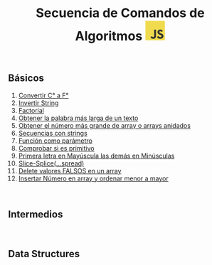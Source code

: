<h1 align="center"> Secuencia de Comandos de Algoritmos <img src="https://raw.githubusercontent.com/devicons/devicon/master/icons/javascript/javascript-original.svg" alt="javascript" width="45" height="45"/></h1>
 &nbsp;
<div>
  <h2>Básicos</h2>
  <ol>
    <li><a href="https://github.com/gfCrova/Secuencia-Algoritmos-JS/blob/main/1-%20Basicos/01-%20Convertir-C%C2%B0-a-F%C2%B0.js">Convertir C° a F°</a></li>
    <li><a href="https://github.com/gfCrova/Secuencia-Algoritmos-JS/blob/main/1-%20Basicos/02-%20Invertir-String.js">Invertir String</a></li>
    <li><a href="https://github.com/gfCrova/Secuencia-Algoritmos-JS/blob/main/1-%20Basicos/03-%20Factorial.js">Factorial</a></li>
    <li><a href="https://github.com/gfCrova/Secuencia-Algoritmos-JS/blob/main/1-%20Basicos/04-%20Get-Palabra-Mas-Larga-deTexto.js">Obtener la palabra más larga de un texto</a></li>
    <li><a href="https://github.com/gfCrova/Secuencia-Algoritmos-JS/blob/main/1-%20Basicos/05-%20Get-Numero-masGrande-enArrayAnidado.js">Obtener el número más grande de array o arrays anidados</a></li>
    <li><a href="https://github.com/gfCrova/Secuencia-Algoritmos-JS/blob/main/1-%20Basicos/06-%20Secuencias-con-Strings.js">Secuencias con strings</a></li>
    <li><a href="https://github.com/gfCrova/Secuencia-Algoritmos-JS/blob/main/1-%20Basicos/07-%20Funci%C3%B3n-como-par%C3%A1metro.js">Función como parámetro</a></li>
    <li><a href="https://github.com/gfCrova/Secuencia-Algoritmos-JS/blob/main/1-%20Basicos/08-%20Comprobar-si-es-Primitivo.js">Comprobar si es primitivo</a></li>
    <li><a href="https://github.com/gfCrova/Secuencia-Algoritmos-JS/blob/main/1-%20Basicos/09-%20Primera-Letra-en-MAY%C3%9AS-las-dem%C3%A1s-en-MINUS.js">Primera letra en Mayúscula las demás en Minúsculas</a></li>
    <li><a href="https://github.com/gfCrova/Secuencia-Algoritmos-JS/blob/main/1-%20Basicos/10-%20Slice-Splice(...spread).js">Slice-Splice(...spread)</a></li>
    <li><a href="https://github.com/gfCrova/Secuencia-Algoritmos-JS/blob/main/1-%20Basicos/11-%20Delete-valores-FALSOS-array.js">Delete valores FALSOS en un array</a></li>
    <li><a href="https://github.com/gfCrova/Secuencia-Algoritmos-JS/blob/main/1-%20Basicos/12-%20Insertar-ordenar-num-array.js">Insertar Número en array y ordenar menor a mayor</a></li>
  </ol>
</div>
<br>

<h2>Intermedios</h2>
<!--<ol>
   <li><a href=""></a></li>
   <li><a href=""></a></li>
   <li><a href=""></a></li>
   <li><a href=""></a></li>
   <li><a href=""></a></li>
   <li><a href=""></a></li>
   <li><a href=""></a></li>
   <li><a href=""></a></li>
   <li><a href=""></a></li>
   <li><a href=""></a></li>
</ol>-->
<br>

<h2>Data Structures</h2>
<!--<ol>
   <li><a href=""></a></li>
   <li><a href=""></a></li>
   <li><a href=""></a></li>
   <li><a href=""></a></li>
   <li><a href=""></a></li>
   <li><a href=""></a></li>
   <li><a href=""></a></li>
   <li><a href=""></a></li>
   <li><a href=""></a></li>
   <li><a href=""></a></li>
</ol>-->
